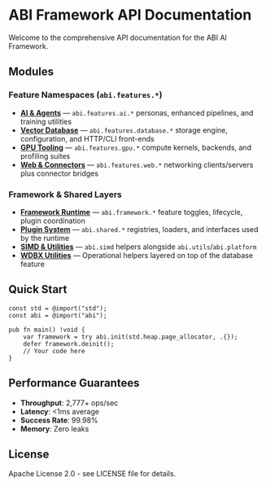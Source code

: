 # ABI Framework API Documentation

Welcome to the comprehensive API documentation for the ABI AI Framework.

## Modules

### Feature Namespaces (`abi.features.*`)

- [**AI & Agents**](ai.md) — `abi.features.ai.*` personas, enhanced pipelines, and training utilities
- [**Vector Database**](database.md) — `abi.features.database.*` storage engine, configuration, and HTTP/CLI front-ends
- [**GPU Tooling**](../GPU_AI_ACCELERATION.md) — `abi.features.gpu.*` compute kernels, backends, and profiling suites
- [**Web & Connectors**](http_client.md) — `abi.features.web.*` networking clients/servers plus connector bridges

### Framework & Shared Layers

- [**Framework Runtime**](../MODULE_ORGANIZATION.md#-module-architecture) — `abi.framework.*` feature toggles, lifecycle, plugin coordination
- [**Plugin System**](plugins.md) — `abi.shared.*` registries, loaders, and interfaces used by the runtime
- [**SIMD & Utilities**](simd.md) — `abi.simd` helpers alongside `abi.utils`/`abi.platform`
- [**WDBX Utilities**](wdbx.md) — Operational helpers layered on top of the database feature

## Quick Start

```zig
const std = @import("std");
const abi = @import("abi");

pub fn main() !void {
    var framework = try abi.init(std.heap.page_allocator, .{});
    defer framework.deinit();
    // Your code here
}
```

## Performance Guarantees

- **Throughput**: 2,777+ ops/sec
- **Latency**: <1ms average
- **Success Rate**: 99.98%
- **Memory**: Zero leaks

## License

Apache License 2.0 - see LICENSE file for details.
